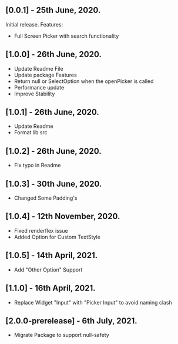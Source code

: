 ## [0.0.1] - 25th June, 2020.

Initial release.
Features:

- Full Screen Picker with search functionality

## [1.0.0] - 26th June, 2020.

- Update Readme File
- Update package Features
- Return null or SelectOption when the openPicker is called
- Performance update
- Improve Stability

## [1.0.1] - 26th June, 2020.

- Update Readme
- Format lib src

## [1.0.2] - 26th June, 2020.

- Fix typo in Readme

## [1.0.3] - 30th June, 2020.

- Changed Some Padding's

## [1.0.4] - 12th November, 2020.

- Fixed renderflex issue
- Added Option for Custom TextStyle

## [1.0.5] - 14th April, 2021.

- Add "Other Option" Support

## [1.1.0] - 16th April, 2021.

- Replace Widget "Input" with "Picker Input" to avoid naming clash

## [2.0.0-prerelease] - 6th July, 2021.

- Migrate Package to support null-safety